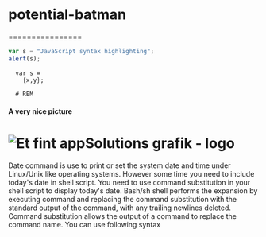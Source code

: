 # potential-batman
================

```javascript
var s = "JavaScript syntax highlighting";
alert(s);
```

```
  var s =
    {x,y};
        
  # REM
```

#### A very nice picture
![Et fint appSolutions grafik - logo](http://www.app-solutions.com/files/siteimage/logoTop2.gif)
===========

Date command is use to print or set the system date and time under Linux/Unix like operating systems. However some time you need to include today's date in shell script. You need to use command substitution in your shell script to display today's date. Bash/sh shell performs the expansion by executing command and replacing the command substitution with the standard output
of the command, with any trailing newlines deleted. Command substitution allows the output of a command to replace the command name. You can use following syntax
